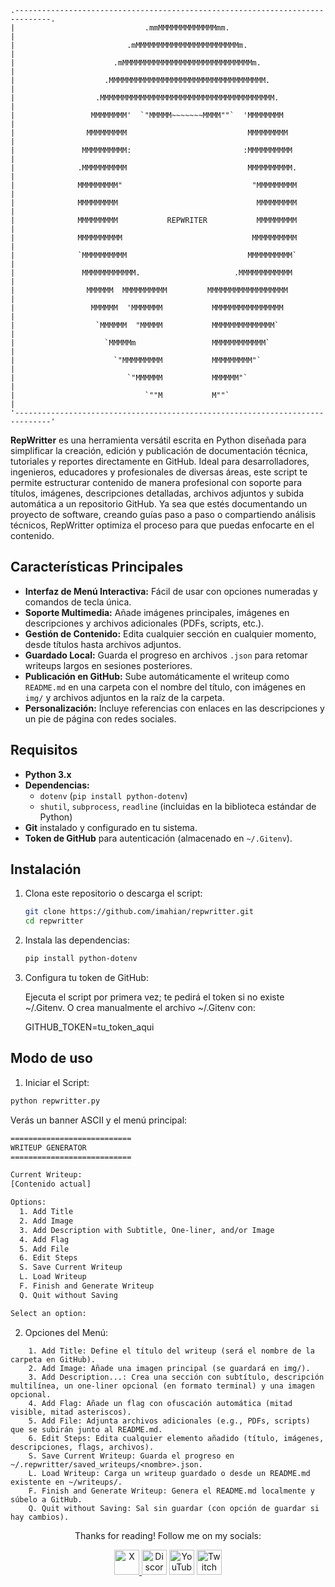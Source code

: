 

    .------------------------------------------------------------------------------.
    |                             .mmMMMMMMMMMMMMMmm.                              |
    |                         .mMMMMMMMMMMMMMMMMMMMMMMMm.                          |
    |                      .mMMMMMMMMMMMMMMMMMMMMMMMMMMMMMm.                       |
    |                    .MMMMMMMMMMMMMMMMMMMMMMMMMMMMMMMMMMM.                     |
    |                  .MMMMMMMMMMMMMMMMMMMMMMMMMMMMMMMMMMMMMMM.                   |
    |                 MMMMMMMM'  `"MMMMM~~~~~~~MMMM""`  'MMMMMMMM                  |
    |                MMMMMMMMM                           MMMMMMMMM                 |
    |               MMMMMMMMMM:                         :MMMMMMMMMM                |
    |              .MMMMMMMMMM                           MMMMMMMMMM.               |
    |              MMMMMMMMM"                             "MMMMMMMMM               |
    |              MMMMMMMMM                               MMMMMMMMM               |
    |              MMMMMMMMM           REPWRITER           MMMMMMMMM               |
    |              MMMMMMMMMM                             MMMMMMMMMM               |
    |              `MMMMMMMMMM                           MMMMMMMMMM`               |
    |               MMMMMMMMMMMM.                     .MMMMMMMMMMMM                |
    |                MMMMMM  MMMMMMMMMM         MMMMMMMMMMMMMMMMMM                 |
    |                 MMMMMM  'MMMMMMM           MMMMMMMMMMMMMMMM                  |
    |                  `MMMMMM  "MMMMM           MMMMMMMMMMMMMM`                   |
    |                    `MMMMMm                 MMMMMMMMMMMM`                     |
    |                      `"MMMMMMMMM           MMMMMMMMM"`                       |
    |                         `"MMMMMM           MMMMMM"`                          |
    |                             `""M           M""`                              |
    '------------------------------------------------------------------------------'



**RepWritter** es una herramienta versátil escrita en Python diseñada para simplificar la creación, edición y publicación de documentación técnica, tutoriales y reportes directamente en GitHub. Ideal para desarrolladores, ingenieros, educadores y profesionales de diversas áreas, este script te permite estructurar contenido de manera profesional con soporte para títulos, imágenes, descripciones detalladas, archivos adjuntos y subida automática a un repositorio GitHub. Ya sea que estés documentando un proyecto de software, creando guías paso a paso o compartiendo análisis técnicos, RepWritter optimiza el proceso para que puedas enfocarte en el contenido.

## Características Principales

- **Interfaz de Menú Interactiva:** Fácil de usar con opciones numeradas y comandos de tecla única.
- **Soporte Multimedia:** Añade imágenes principales, imágenes en descripciones y archivos adicionales (PDFs, scripts, etc.).
- **Gestión de Contenido:** Edita cualquier sección en cualquier momento, desde títulos hasta archivos adjuntos.
- **Guardado Local:** Guarda el progreso en archivos `.json` para retomar writeups largos en sesiones posteriores.
- **Publicación en GitHub:** Sube automáticamente el writeup como `README.md` en una carpeta con el nombre del título, con imágenes en `img/` y archivos adjuntos en la raíz de la carpeta.
- **Personalización:** Incluye referencias con enlaces en las descripciones y un pie de página con redes sociales.

## Requisitos

- **Python 3.x**
- **Dependencias:**
  - `dotenv` (`pip install python-dotenv`)
  - `shutil`, `subprocess`, `readline` (incluidas en la biblioteca estándar de Python)
- **Git** instalado y configurado en tu sistema.
- **Token de GitHub** para autenticación (almacenado en `~/.Gitenv`).

## Instalación

1. Clona este repositorio o descarga el script:
    ```bash
   git clone https://github.com/imahian/repwritter.git
   cd repwritter
    ```

2. Instala las dependencias:
    ```bash 
    pip install python-dotenv
3. Configura tu token de GitHub:

    Ejecuta el script por primera vez; te pedirá el token si no existe ~/.Gitenv.
    O crea manualmente el archivo ~/.Gitenv con:

    GITHUB_TOKEN=tu_token_aqui

## Modo de uso

1. Iniciar el Script:
```bash
python repwritter.py
```
Verás un banner ASCII y el menú principal:

```bash
===========================
WRITEUP GENERATOR
===========================

Current Writeup:
[Contenido actual]

Options:
  1. Add Title
  2. Add Image
  3. Add Description with Subtitle, One-liner, and/or Image
  4. Add Flag
  5. Add File
  6. Edit Steps
  S. Save Current Writeup
  L. Load Writeup
  F. Finish and Generate Writeup
  Q. Quit without Saving

Select an option:
```

2. Opciones del Menú:

```
    1. Add Title: Define el título del writeup (será el nombre de la carpeta en GitHub).
    2. Add Image: Añade una imagen principal (se guardará en img/).
    3. Add Description...: Crea una sección con subtítulo, descripción multilínea, un one-liner opcional (en formato terminal) y una imagen opcional.
    4. Add Flag: Añade un flag con ofuscación automática (mitad visible, mitad asteriscos).
    5. Add File: Adjunta archivos adicionales (e.g., PDFs, scripts) que se subirán junto al README.md.
    6. Edit Steps: Edita cualquier elemento añadido (título, imágenes, descripciones, flags, archivos).
    S. Save Current Writeup: Guarda el progreso en ~/.repwritter/saved_writeups/<nombre>.json.
    L. Load Writeup: Carga un writeup guardado o desde un README.md existente en ~/writeups/.
    F. Finish and Generate Writeup: Genera el README.md localmente y súbelo a GitHub.
    Q. Quit without Saving: Sal sin guardar (con opción de guardar si hay cambios).
```


<div align="center">
<p>Thanks for reading! Follow me on my socials:</p>
<a href="https://x.com/@imahian"><img src="https://www.vectorlogo.zone/logos/x/x-icon.svg" alt="X" width="40">
</a> <a href="https://discord.gg/grwQeYk7"><img src="https://www.vectorlogo.zone/logos/discord/discord-icon.svg" alt="Discord" width="40"></a>
<a href="https://youtube.com/@imahian"><img src="https://www.vectorlogo.zone/logos/youtube/youtube-icon.svg" alt="YouTube" width="40"></a>
<a href="https://twitch.tv/imahian"><img src="https://www.vectorlogo.zone/logos/twitch/twitch-icon.svg" alt="Twitch" width="40"></a>
</div>
